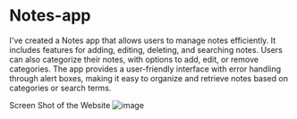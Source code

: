 # Notes-app
I've created a Notes app that allows users to manage notes efficiently. It includes features for adding, editing, deleting, and searching notes. Users can also categorize their notes, with options to add, edit, or remove categories. The app provides a user-friendly interface with error handling through alert boxes, making it easy to organize and retrieve notes based on categories or search terms.


Screen Shot of the Website 
![image](https://github.com/user-attachments/assets/e1b12c05-5caa-498f-8e40-95a3eaad1ae0)
